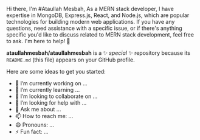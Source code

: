 Hi there, I'm #Ataullah Mesbah, As a MERN stack developer, I have expertise in MongoDB, Express.js, React, and Node.js, which are popular technologies for building modern web applications. If you have any questions, need assistance with a specific issue, or if there's anything specific you'd like to discuss related to MERN stack development, feel free to ask. I'm here to help! 👋


**ataullahmesbah/ataullahmesbah** is a ✨ _special_ ✨ repository because its `README.md` (this file) appears on your GitHub profile.

Here are some ideas to get you started:

- 🔭 I’m currently working on ...
- 🌱 I’m currently learning ...
- 👯 I’m looking to collaborate on ...
- 🤔 I’m looking for help with ...
- 💬 Ask me about ...
- 📫 How to reach me: ...
- 😄 Pronouns: ...
- ⚡ Fun fact: ...

